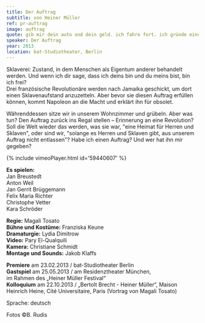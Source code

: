 ```yaml
---
title: Der Auftrag
subtitle: von Heiner Müller
ref: pr-auftrag
image: auftrag
quote: gib mir dein auto und dein geld. ich fahre fort. ich gründe eine welt.
speaker: Der Auftrag
year: 2013
location: bat-Studiotheater, Berlin
---
```


Sklaverei: Zustand, in dem Menschen als Eigentum anderer behandelt werden. Und wenn ich dir sage, dass ich deins bin und du meins bist, bin ich frei?  
Drei französische Revolutionäre werden nach Jamaika geschickt, um dort einen Sklavenaufstand anzuzetteln. Aber bevor sie diesen Auftrag erfüllen können, kommt Napoleon an die Macht und erklärt ihn für obsolet.

Währenddessen sitze wir in unserem Wohnzimmer und grübeln. Aber was tun? Den Auftrag zurück ins Regal stellen – Erinnerung an eine Revolution? Soll die Welt wieder das werden, was sie war, "eine Heimat für Herren und Sklaven", oder sind wir, "solange es Herren und Sklaven gibt, aus unserem Auftrag nicht entlassen"? Habe ich  einen Auftrag? Und wer hat ihn mir gegeben?

{% include vimeoPlayer.html id='59440607' %}

**Es spielen:**  
Jan Breustedt  
Anton Weil  
Jan Gerrit Brüggemann  
Felix Maria Richter  
Christophe Vetter  
Kara Schröder  

**Regie:** Magali Tosato   
**Bühne und Kostüme:** Franziska Keune  
**Dramaturgie:** Lydia Dimitrow  
**Video:** Pary El-Qualquili  
**Kamera:** Christiane Schmidt  
**Montage und Sounds:** Jakob Klaffs  

**Premiere** am 23.02.2013 / bat-Studiotheater Berlin  
**Gastspiel** am 25.05.2013 / am Residenztheater München,  
im Rahmen des „Heiner Müller Festival“  
**Kolloquium** am 22.10.2013 / „Bertolt Brecht - Heiner Müller“, Maison Heinrich Heine, Cité Universitaire, Paris (Vortrag von Magali Tosato)  

Sprache: deutsch

Fotos ©B. Rudis
